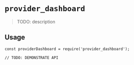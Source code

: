 # `provider_dashboard`

> TODO: description

## Usage

```
const providerDashboard = require('provider_dashboard');

// TODO: DEMONSTRATE API
```
